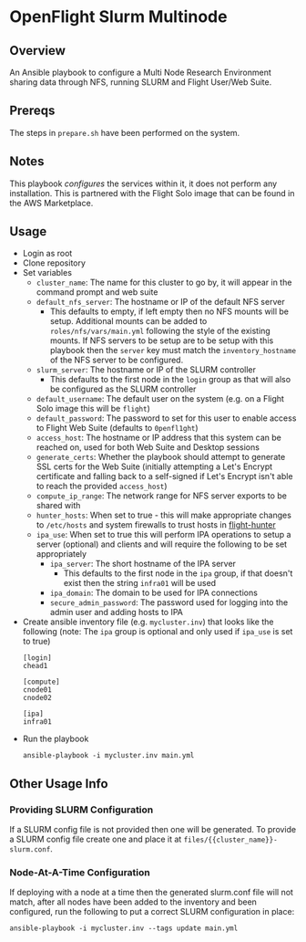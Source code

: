 # OpenFlight Slurm Multinode

## Overview

An Ansible playbook to configure a Multi Node Research Environment sharing data through NFS, running SLURM and Flight User/Web Suite.

## Prereqs

The steps in `prepare.sh` have been performed on the system.

## Notes

This playbook _configures_ the services within it, it does not perform any installation. This is partnered with the Flight Solo image that can be found in the AWS Marketplace.

## Usage

- Login as root
- Clone repository
- Set variables
    - `cluster_name`: The name for this cluster to go by, it will appear in the command prompt and web suite
    - `default_nfs_server`: The hostname or IP of the default NFS server
        - This defaults to empty, if left empty then no NFS mounts will be setup. Additional mounts can be added to `roles/nfs/vars/main.yml` following the style of the existing mounts. If NFS servers to be setup are to be setup with this playbook then the `server` key must match the `inventory_hostname` of the NFS server to be configured.
    - `slurm_server`: The hostname or IP of the SLURM controller
        - This defaults to the first node in the `login` group as that will also be configured as the SLURM controller
    - `default_username`: The default user on the system (e.g. on a Flight Solo image this will be `flight`) 
    - `default_password`: The password to set for this user to enable access to Flight Web Suite (defaults to `0penfl1ght`)
    - `access_host`: The hostname or IP address that this system can be reached on, used for both Web Suite and Desktop sessions
    - `generate_certs`: Whether the playbook should attempt to generate SSL certs for the Web Suite (initially attempting a Let's Encrypt certificate and falling back to a self-signed if Let's Encrypt isn't able to reach the provided `access_host`) 
    - `compute_ip_range`: The network range for NFS server exports to be shared with
    - `hunter_hosts`: When set to true - this will make appropriate changes to `/etc/hosts` and system firewalls to trust hosts in [flight-hunter](https://github.com/openflighthpc/flight-hunter)
    - `ipa_use`: When set to true this will perform IPA operations to setup a server (optional) and clients and will require the following to be set appropriately
        - `ipa_server`: The short hostname of the IPA server
            - This defaults to the first node in the `ipa` group, if that doesn't exist then the string `infra01` will be used
        - `ipa_domain`: The domain to be used for IPA connections 
        - `secure_admin_password`: The password used for logging into the admin user and adding hosts to IPA
- Create ansible inventory file (e.g. `mycluster.inv`) that looks like the following (note: The `ipa` group is optional and only used if `ipa_use` is set to true) 
  ```shell
  [login]
  chead1

  [compute]
  cnode01
  cnode02

  [ipa]
  infra01
  ```
- Run the playbook 
  ```shell
  ansible-playbook -i mycluster.inv main.yml
  ```

## Other Usage Info

### Providing SLURM Configuration

If a SLURM config file is not provided then one will be generated. To provide a SLURM config file create one and place it at `files/{{cluster_name}}-slurm.conf`.

### Node-At-A-Time Configuration

If deploying with a node at a time then the generated slurm.conf file will not match, after all nodes have been added to the inventory and been configured, run the following to put a correct SLURM configuration in place:

```shell
ansible-playbook -i mycluster.inv --tags update main.yml
```

